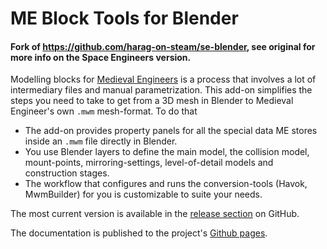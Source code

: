 # ME Block Tools for Blender

#### Fork of https://github.com/harag-on-steam/se-blender, see original for more info on the Space Engineers version.

Modelling blocks for [Medieval Engineers](http://www.medievalengineers.com/) is a process that 
involves a lot of intermediary files and manual parametrization. 
This add-on simplifies the steps you need to take to get from a 3D mesh in Blender to 
Medieval Engineer's own `.mwm` mesh-format. To do that

- The add-on provides property panels for all the special data ME stores inside an `.mwm` file directly in Blender.
- You use Blender layers to define the main model, the collision model, mount-points, mirroring-settings,
  level-of-detail models and construction stages.
- The workflow that configures and runs the conversion-tools (Havok, MwmBuilder) for you is customizable
  to suite your needs.

The most current version is available in the
[release section](https://github.com/harag-on-steam/se-blender/releases/latest) on GitHub.

The documentation is published to the project's [Github pages](https://adamb70.github.io/me-blender/).
